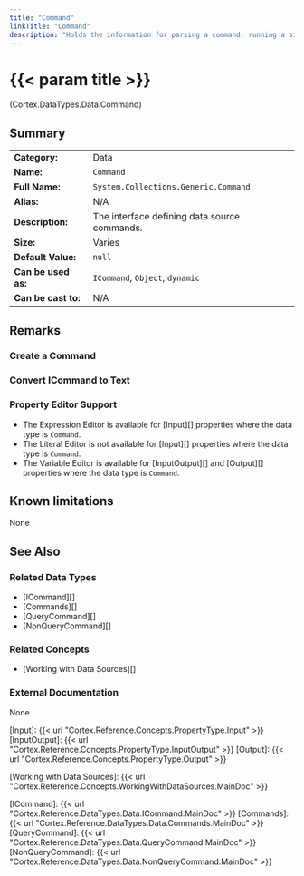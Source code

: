 ```yaml
---
title: "Command"
linkTitle: "Command"
description: "Holds the information for parsing a command, running a single query or non query command on a data source."
---
```


# {{< param title >}}

<p class="namespace">(Cortex.DataTypes.Data.Command)</p>

## Summary

| | |
|-|-|
| **Category:**          | Data |
| **Name:**              | `Command` |
| **Full Name:**         | `System.Collections.Generic.Command` |
| **Alias:**             | N/A |
| **Description:**       | The interface defining data source commands. |
| **Size:**              | Varies |
| **Default Value:**     | `null` |
| **Can be used as:**    | `ICommand`, `Object`, `dynamic` |
| **Can be cast to:**    |  N/A |

## Remarks

### Create a Command

### Convert ICommand to Text

### Property Editor Support

* The Expression Editor is available for [Input][] properties where the data type is `Command`.
* The Literal Editor is not available for [Input][] properties where the data type is `Command`.
* The Variable Editor is available for [InputOutput][] and [Output][] properties where the data type is `Command`.

## Known limitations

None

## See Also

### Related Data Types

* [ICommand][]
* [Commands][]
* [QueryCommand][]
* [NonQueryCommand][]

### Related Concepts

* [Working with Data Sources][]

### External Documentation

None

[Input]: {{< url "Cortex.Reference.Concepts.PropertyType.Input" >}}
[InputOutput]: {{< url "Cortex.Reference.Concepts.PropertyType.InputOutput" >}}
[Output]: {{< url "Cortex.Reference.Concepts.PropertyType.Output" >}}

[Working with Data Sources]: {{< url "Cortex.Reference.Concepts.WorkingWithDataSources.MainDoc" >}}

[ICommand]: {{< url "Cortex.Reference.DataTypes.Data.ICommand.MainDoc" >}}
[Commands]: {{< url "Cortex.Reference.DataTypes.Data.Commands.MainDoc" >}}
[QueryCommand]: {{< url "Cortex.Reference.DataTypes.Data.QueryCommand.MainDoc" >}}
[NonQueryCommand]: {{< url "Cortex.Reference.DataTypes.Data.NonQueryCommand.MainDoc" >}}
